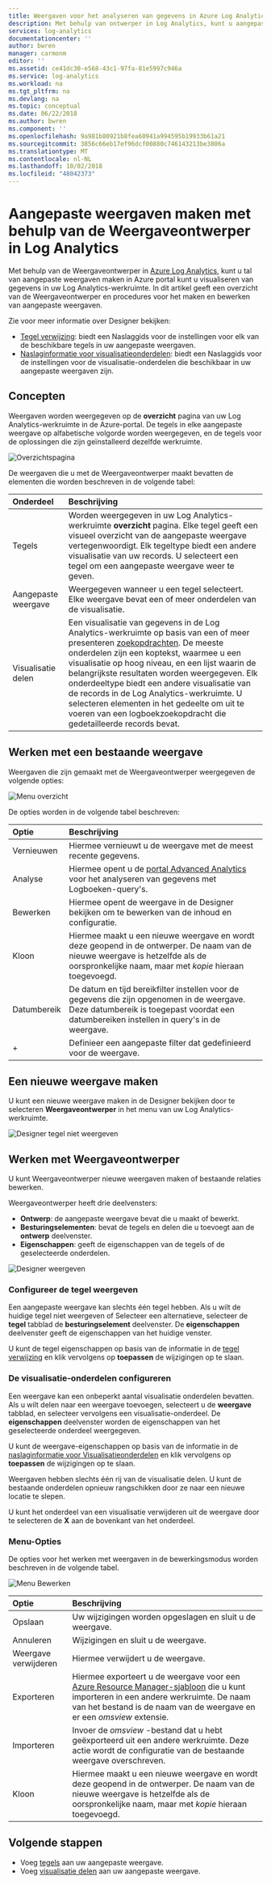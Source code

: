 ```yaml
---
title: Weergaven voor het analyseren van gegevens in Azure Log Analytics maken | Microsoft Docs
description: Met behulp van ontwerper in Log Analytics, kunt u aangepaste weergaven die worden weergegeven in de Azure-portal en bevatten een verscheidenheid aan visualisaties van zoekgegevens in de Log Analytics-werkruimte maken. In dit artikel bevat een overzicht van de Weergaveontwerper en biedt procedures voor het maken en bewerken van aangepaste weergaven.
services: log-analytics
documentationcenter: ''
author: bwren
manager: carmonm
editor: ''
ms.assetid: ce41dc30-e568-43c1-97fa-81e5997c946a
ms.service: log-analytics
ms.workload: na
ms.tgt_pltfrm: na
ms.devlang: na
ms.topic: conceptual
ms.date: 06/22/2018
ms.author: bwren
ms.component: ''
ms.openlocfilehash: 9a981b80921b8fea60941a994595b19933b61a21
ms.sourcegitcommit: 3856c66eb17ef96dcf00880c746143213be3806a
ms.translationtype: MT
ms.contentlocale: nl-NL
ms.lasthandoff: 10/02/2018
ms.locfileid: "48042373"
---
```

# <a name="create-custom-views-by-using-view-designer-in-log-analytics"></a>Aangepaste weergaven maken met behulp van de Weergaveontwerper in Log Analytics
Met behulp van de Weergaveontwerper in [Azure Log Analytics](log-analytics-overview.md), kunt u tal van aangepaste weergaven maken in Azure portal kunt u visualiseren van gegevens in uw Log Analytics-werkruimte. In dit artikel geeft een overzicht van de Weergaveontwerper en procedures voor het maken en bewerken van aangepaste weergaven.

Zie voor meer informatie over Designer bekijken:

* [Tegel verwijzing](log-analytics-view-designer-tiles.md): biedt een Naslaggids voor de instellingen voor elk van de beschikbare tegels in uw aangepaste weergaven.
* [Naslaginformatie voor visualisatieonderdelen](log-analytics-view-designer-parts.md): biedt een Naslaggids voor de instellingen voor de visualisatie-onderdelen die beschikbaar in uw aangepaste weergaven zijn.


## <a name="concepts"></a>Concepten
Weergaven worden weergegeven op de **overzicht** pagina van uw Log Analytics-werkruimte in de Azure-portal. De tegels in elke aangepaste weergave op alfabetische volgorde worden weergegeven, en de tegels voor de oplossingen die zijn geïnstalleerd dezelfde werkruimte.

![Overzichtspagina](media/log-analytics-view-designer/overview-page.png)

De weergaven die u met de Weergaveontwerper maakt bevatten de elementen die worden beschreven in de volgende tabel:

| Onderdeel | Beschrijving |
|:--- |:--- |
| Tegels | Worden weergegeven in uw Log Analytics-werkruimte **overzicht** pagina. Elke tegel geeft een visueel overzicht van de aangepaste weergave vertegenwoordigt. Elk tegeltype biedt een andere visualisatie van uw records. U selecteert een tegel om een aangepaste weergave weer te geven. |
| Aangepaste weergave | Weergegeven wanneer u een tegel selecteert. Elke weergave bevat een of meer onderdelen van de visualisatie. |
| Visualisatie delen | Een visualisatie van gegevens in de Log Analytics-werkruimte op basis van een of meer presenteren [zoekopdrachten](log-analytics-log-searches.md). De meeste onderdelen zijn een koptekst, waarmee u een visualisatie op hoog niveau, en een lijst waarin de belangrijkste resultaten worden weergegeven. Elk onderdeeltype biedt een andere visualisatie van de records in de Log Analytics-werkruimte. U selecteren elementen in het gedeelte om uit te voeren van een logboekzoekopdracht die gedetailleerde records bevat. |


## <a name="work-with-an-existing-view"></a>Werken met een bestaande weergave
Weergaven die zijn gemaakt met de Weergaveontwerper weergegeven de volgende opties:

![Menu overzicht](media/log-analytics-view-designer/overview-menu.png)

De opties worden in de volgende tabel beschreven:

| Optie | Beschrijving |
|:--|:--|
| Vernieuwen   | Hiermee vernieuwt u de weergave met de meest recente gegevens. | 
| Analyse | Hiermee opent u de [portal Advanced Analytics](log-analytics-log-search-portals.md) voor het analyseren van gegevens met Logboeken-query's. |
| Bewerken       | Hiermee opent de weergave in de Designer bekijken om te bewerken van de inhoud en configuratie.  |
| Kloon      | Hiermee maakt u een nieuwe weergave en wordt deze geopend in de ontwerper. De naam van de nieuwe weergave is hetzelfde als de oorspronkelijke naam, maar met *kopie* hieraan toegevoegd. |
| Datumbereik | De datum en tijd bereikfilter instellen voor de gegevens die zijn opgenomen in de weergave. Deze datumbereik is toegepast voordat een datumbereiken instellen in query's in de weergave.  |
| +          | Definieer een aangepaste filter dat gedefinieerd voor de weergave. |


## <a name="create-a-new-view"></a>Een nieuwe weergave maken
U kunt een nieuwe weergave maken in de Designer bekijken door te selecteren **Weergaveontwerper** in het menu van uw Log Analytics-werkruimte.

![Designer tegel niet weergeven](media/log-analytics-view-designer/view-designer-tile.png)


## <a name="work-with-view-designer"></a>Werken met Weergaveontwerper
U kunt Weergaveontwerper nieuwe weergaven maken of bestaande relaties bewerken. 

Weergaveontwerper heeft drie deelvensters: 
* **Ontwerp**: de aangepaste weergave bevat die u maakt of bewerkt. 
* **Besturingselementen**: bevat de tegels en delen die u toevoegt aan de **ontwerp** deelvenster. 
* **Eigenschappen**: geeft de eigenschappen van de tegels of de geselecteerde onderdelen.

![Designer weergeven](media/log-analytics-view-designer/view-designer-screenshot.png)

### <a name="configure-the-view-tile"></a>Configureer de tegel weergeven
Een aangepaste weergave kan slechts één tegel hebben. Als u wilt de huidige tegel niet weergeven of Selecteer een alternatieve, selecteer de **tegel** tabblad de **besturingselement** deelvenster. De **eigenschappen** deelvenster geeft de eigenschappen van het huidige venster. 

U kunt de tegel eigenschappen op basis van de informatie in de [tegel verwijzing](log-analytics-view-designer-tiles.md) en klik vervolgens op **toepassen** de wijzigingen op te slaan.

### <a name="configure-the-visualization-parts"></a>De visualisatie-onderdelen configureren
Een weergave kan een onbeperkt aantal visualisatie onderdelen bevatten. Als u wilt delen naar een weergave toevoegen, selecteert u de **weergave** tabblad, en selecteer vervolgens een visualisatie-onderdeel. De **eigenschappen** deelvenster worden de eigenschappen van het geselecteerde onderdeel weergegeven. 

U kunt de weergave-eigenschappen op basis van de informatie in de [naslaginformatie voor Visualisatieonderdelen](log-analytics-view-designer-parts.md) en klik vervolgens op **toepassen** de wijzigingen op te slaan.

Weergaven hebben slechts één rij van de visualisatie delen. U kunt de bestaande onderdelen opnieuw rangschikken door ze naar een nieuwe locatie te slepen.

U kunt het onderdeel van een visualisatie verwijderen uit de weergave door te selecteren de **X** aan de bovenkant van het onderdeel.


### <a name="menu-options"></a>Menu-Opties
De opties voor het werken met weergaven in de bewerkingsmodus worden beschreven in de volgende tabel.

![Menu Bewerken](media/log-analytics-view-designer/edit-menu.png)

| Optie | Beschrijving |
|:--|:--|
| Opslaan        | Uw wijzigingen worden opgeslagen en sluit u de weergave. |
| Annuleren      | Wijzigingen en sluit u de weergave. |
| Weergave verwijderen | Hiermee verwijdert u de weergave. |
| Exporteren      | Hiermee exporteert u de weergave voor een [Azure Resource Manager-sjabloon](../azure-resource-manager/resource-group-authoring-templates.md) die u kunt importeren in een andere werkruimte. De naam van het bestand is de naam van de weergave en er een *omsview* extensie. |
| Importeren      | Invoer de *omsview* -bestand dat u hebt geëxporteerd uit een andere werkruimte. Deze actie wordt de configuratie van de bestaande weergave overschreven. |
| Kloon       | Hiermee maakt u een nieuwe weergave en wordt deze geopend in de ontwerper. De naam van de nieuwe weergave is hetzelfde als de oorspronkelijke naam, maar met *kopie* hieraan toegevoegd. |

## <a name="next-steps"></a>Volgende stappen
* Voeg [tegels](log-analytics-view-designer-tiles.md) aan uw aangepaste weergave.
* Voeg [visualisatie delen](log-analytics-view-designer-parts.md) aan uw aangepaste weergave.
